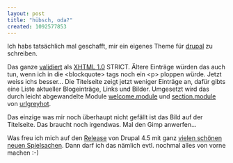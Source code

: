 ```yaml
---
layout: post
title: "hübsch, oda?"
created: 1092577853
---
```

Ich habs tatsächlich mal geschafft, mir ein eigenes Theme für [drupal][]
zu schreiben.

Das ganze [validiert][] als [XHTML 1.0][] STRICT. Ältere Einträge würden
das auch tun, wenn ich in die \<blockquote\> tags noch ein \<p\> ploppen
würde. Jetzt weiss ichs besser… <!--break--> Die Titelseite zeigt jetzt
weniger Einträge an, dafür gibts eine Liste aktueller Blogeinträge,
Links und Bilder. Umgesetzt wird das durch leicht abgewandelte Module
[welcome.module][] und [section.module][] von [urlgreyhot][].

Das einzige was mir noch überhaupt nicht gefällt ist das Bild auf der
Titelseite. Das braucht noch irgendwas. Mal den Gimp anwerfen…

Was freu ich mich auf den [Release][] von Drupal 4.5 mit ganz [vielen
schönen neuen Spielsachen][]. Dann darf ich das nämlich evtl. nochmal
alles von vorne machen :-)

  [drupal]: http://drupal.org
  [validiert]: http://validator.w3.org/check/referer
  [XHTML 1.0]: http://www.w3.org/TR/2002/REC-xhtml1-20020801/
  [welcome.module]: http://urlgreyhot.com/drupal/modules/welcome_ugh.module.phps
  [section.module]: http://urlgreyhot.com/drupal/modules/section.module.phps
  [urlgreyhot]: http://urlgreyhot.com/professional/resources/drupal_themes_and_modules.php
  [Release]: http://drupal.org/node/view/9023
  [vielen schönen neuen Spielsachen]: http://drupal.org/node/view/7555
